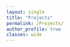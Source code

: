 ```yaml
---
layout: single
title: "Projects"
permalink: /Projects/
author_profile: true
classes: wide
---
```




